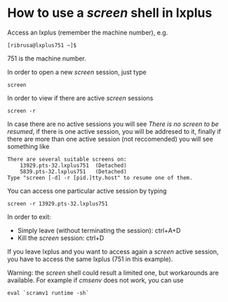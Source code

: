 # How to use a _screen_ shell in lxplus

Access an lxplus (remember the machine number), e.g.

    [ribrusa@lxplus751 ~]$

751 is the machine number.

In order to open a new _screen_ session, just type

    screen

In order to view if there are active _screen_ sessions

    screen -r

In case there are no active sessions you will see _There is no screen to be resumed_, if there is one active session, you will be addresed to it, finally if there are more than one active session (not reccomended) you will see something like

    There are several suitable screens on:
	    13929.pts-32.lxplus751	(Detached)
	    5839.pts-32.lxplus751	(Detached)
    Type "screen [-d] -r [pid.]tty.host" to resume one of them.

You can access one particular active session by typing

    screen -r 13929.pts-32.lxplus751

In order to exit:

* Simply leave (without terminating the session): ctrl+A+D
* Kill the _screen_ session: ctrl+D

If you leave lxplus and you want to access again a _screen_ active session, you have to access the same lxplus (751 in this example).

Warning: the _screen_ shell could result a limited one, but workarounds are available. For example if _cmsenv_ does not work, you can use

    eval `scramv1 runtime -sh`


